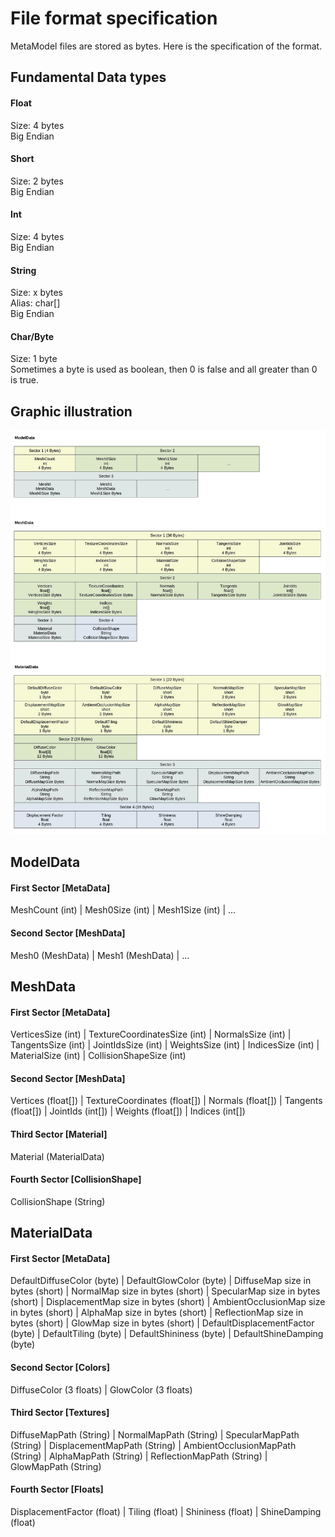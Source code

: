 # File format specification

MetaModel files are stored as bytes. Here is the specification of the format. 

## Fundamental Data types

#### Float
Size: 4 bytes  
Big Endian

#### Short
Size: 2 bytes  
Big Endian

#### Int
Size: 4 bytes  
Big Endian

#### String
Size: x bytes  
Alias: char[]  
Big Endian

#### Char/Byte
Size: 1 byte  
Sometimes a byte is used as boolean, then 0 is false and all greater than 0 is true.

## Graphic illustration

![Error showing image](FileFormat.jpg "File Format")

## ModelData

#### First Sector [MetaData]
MeshCount (int) | Mesh0Size (int) | Mesh1Size (int) | ...

#### Second Sector [MeshData]
Mesh0 (MeshData) | Mesh1 (MeshData) | ...

## MeshData

#### First Sector [MetaData]
VerticesSize (int) | TextureCoordinatesSize (int) | NormalsSize (int) | TangentsSize (int) | JointIdsSize (int) | WeightsSize (int) | IndicesSize (int) | MaterialSize (int) | CollisionShapeSize (int)

#### Second Sector [MeshData]
Vertices (float[]) | TextureCoordinates (float[]) | Normals (float[]) | Tangents (float[]) | JointIds (int[]) | Weights (float[]) | Indices (int[])

#### Third Sector [Material]
Material (MaterialData)

#### Fourth Sector [CollisionShape]
CollisionShape (String)

## MaterialData

#### First Sector [MetaData]
DefaultDiffuseColor (byte) | DefaultGlowColor (byte) | DiffuseMap size in bytes (short) | NormalMap size in bytes (short) | SpecularMap size in bytes (short) | DisplacementMap size in bytes (short) | AmbientOcclusionMap size in bytes (short) | AlphaMap size in bytes (short) | ReflectionMap size in bytes (short) | GlowMap size in bytes (short) | DefaultDisplacementFactor (byte) | DefaultTiling (byte) | DefaultShininess (byte) | DefaultShineDamping (byte)

#### Second Sector [Colors]
DiffuseColor (3 floats) | GlowColor (3 floats)

#### Third Sector [Textures]
DiffuseMapPath (String) | NormalMapPath (String) | SpecularMapPath (String) | DisplacementMapPath (String) | AmbientOcclusionMapPath (String) | AlphaMapPath (String) | ReflectionMapPath (String) | GlowMapPath (String)

#### Fourth Sector [Floats]
DisplacementFactor (float) | Tiling (float) | Shininess (float) | ShineDamping (float)
